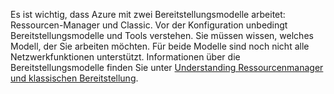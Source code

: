 Es ist wichtig, dass Azure mit zwei Bereitstellungsmodelle arbeitet: Ressourcen-Manager und Classic. Vor der Konfiguration unbedingt Bereitstellungsmodelle und Tools verstehen. Sie müssen wissen, welches Modell, der Sie arbeiten möchten. Für beide Modelle sind noch nicht alle Netzwerkfunktionen unterstützt. Informationen über die Bereitstellungsmodelle finden Sie unter [Understanding Ressourcenmanager und klassischen Bereitstellung](../articles/resource-manager-deployment-model.md).
